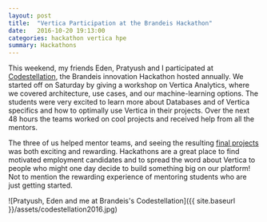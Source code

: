 ```yaml
---
layout: post
title:  "Vertica Participation at the Brandeis Hackathon"
date:   2016-10-20 19:13:00
categories: hackathon vertica hpe
summary: Hackathons
---
```


This weekend, my friends Eden, Pratyush and I participated at [Codestellation], the Brandeis innovation Hackathon hosted annually. We started off on Saturday by giving a workshop on Vertica Analytics, where we covered architecture, use cases, and our machine-learning options. The students were very excited to learn more about Databases and of Vertica specifics and how to optimally use Vertica in their projects. Over the next 48 hours the teams worked on cool projects and received help from all the mentors.

The three of us helped mentor teams, and seeing the resulting [final projects] was both exciting and rewarding. Hackathons are a great place to find motivated employment candidates and to spread the word about Vertica to people who might one day decide to build something big on our platform! Not to mention the rewarding experience of mentoring students who are just getting started.

![Pratyush, Eden and me at Brandeis's Codestellation]({{ site.baseurl }}/assets/codestellation2016.jpg)

[Codestellation]: http://www.codestellation.io/
[final projects]: https://codestellation-2016.devpost.com/submissions
